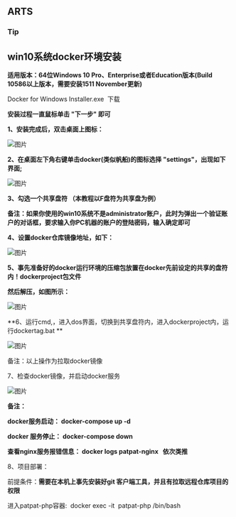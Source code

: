 ## ARTS

### Tip

## win10系统docker环境安装

**适用版本：64位Windows 10 Pro、Enterprise或者Education版本(Build 10586以上版本，需要安装1511 November更新)**


Docker for Windows Installer.exe  下载


**安装过程一直鼠标单击 "下一步" 即可**


**1、安装完成后，双击桌面上图标：**

![图片](https://uploader.shimo.im/f/hvZVKp69RBUxUIWC.png!thumbnail)

**2、在桌面左下角右键单击docker(类似帆船)的图标选择 "settings"，出现如下界面;**

![图片](https://uploader.shimo.im/f/EoG82YJUN9AE36k4.png!thumbnail)

**3、勾选一个共享盘符 （本教程以F盘符为共享盘为例）**

**备注：如果你使用的win10系统不是administrator账户，此时为弹出一个验证账户的对话框，要求输入你PC机器的账户的登陆密码，输入确定即可**

**4、设置docker仓库镜像地址，如下：**

![图片](https://uploader.shimo.im/f/NmiaQkZZaFsNm2YV.png!thumbnail)

**5、事先准备好的docker运行环境的压缩包放置在docker先前设定的共享的盘符内！dockerproject包文件**


**然后解压，如图所示：**

![图片](https://uploader.shimo.im/f/oAzlNwU8aAw5ZNPq.png!thumbnail)

**6、运行cmd,，进入dos界面，切换到共享盘符内，进入dockerproject内，运行dockertag.bat **

![图片](https://uploader.shimo.im/f/sZqcAaDjXRwqQC4Z.png!thumbnail)

备注：以上操作为拉取docker镜像

7、检查docker镜像，并启动docker服务

![图片](https://uploader.shimo.im/f/1yVEMCi5ljojBzlX.png!thumbnail)

**备注：**

**docker服务启动： docker-compose up -d**

**docker 服务停止： docker-compose down**

**查看nginx服务报错信息： docker logs patpat-nginx   依次类推**

8、项目部署：

前提条件：**需要在本机上事先安装好git 客户端工具，并且有拉取远程仓库项目的权限**

进入patpat-php容器:  docker exec -it  patpat-php /bin/bash




